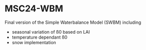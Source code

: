 # MSC24-WBM

Final version of the Simple Waterbalance Model (SWBM) including 
* seasonal variation of ß0 based on LAI
* temperature dependant ß0
* snow implementation
